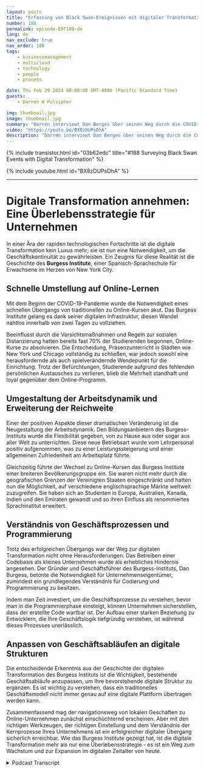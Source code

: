 ```yaml
---
layout: posts
title: "Erfassung von Black Swan-Ereignissen mit digitaler Transformation"
number: 188
permalink: episode-EDT188-de
lang: de
nav_exclude: true
nav_order: 188
tags:
    - businessmanagement
    - multicloud
    - technology
    - people
    - process

date: Thu Feb 29 2024 00:00:00 GMT-0800 (Pacific Standard Time)
guests:
    - Darren W Pulsipher

img: thumbnail.jpg
image: thumbnail.jpg
summary: "Darren interviewt Dan Berges über seinen Weg durch die COVID-19-Pandemie, um das Berges Institute, eine Spanisch-Sprachschule in New York City, zu transformieren. Trotz anfänglicher Herausforderungen veränderte der Wechsel die Arbeitsdynamik, erweiterte ihre globale Reichweite und betonte die Bedeutung des Verständnisses von Geschäftsprozessen und der Codierung für eine erfolgreiche digitale Transformation."
video: "https://youtu.be/BX8zDUPsDhA"
description: "Darren interviewt Dan Berges über seinen Weg durch die COVID-19-Pandemie, um das Berges Institute, eine Spanisch-Sprachschule in New York City, zu transformieren. Trotz anfänglicher Herausforderungen veränderte der Wechsel die Arbeitsdynamik, erweiterte ihre globale Reichweite und betonte die Bedeutung des Verständnisses von Geschäftsprozessen und der Codierung für eine erfolgreiche digitale Transformation."
---
```


<div>
{% include transistor.html id="03b62edc" title="#188 Surveying Black Swan Events with Digital Transformation" %}

{% include youtube.html id="BX8zDUPsDhA" %}
</div>

---

# Digitale Transformation annehmen: Eine Überlebensstrategie für Unternehmen

In einer Ära der rapiden technologischen Fortschritte ist die digitale Transformation kein Luxus mehr; sie ist nun eine Notwendigkeit, um die Geschäftskontinuität zu gewährleisten. Ein Zeugnis für diese Realität ist die Geschichte des **Burgess Institute**, einer Spanisch-Sprachschule für Erwachsene im Herzen von New York City.

## Schnelle Umstellung auf Online-Lernen

Mit dem Beginn der COVID-19-Pandemie wurde die Notwendigkeit eines schnellen Übergangs von traditionellen zu Online-Kursen akut. Das Burgess Institute gelang es dank seiner digitalen Infrastruktur, diesen Wandel nahtlos innerhalb von zwei Tagen zu vollziehen.

Beeinflusst durch die Vorsichtsmaßnahmen und Regeln zur sozialen Distanzierung hatten bereits fast 70% der Studierenden begonnen, Online-Kurse zu absolvieren. Die Entscheidung, Präsenzunterricht in Städten wie New York und Chicago vollständig zu schließen, war jedoch sowohl eine herausfordernde als auch spielverändernde Wendepunkt für die Einrichtung. Trotz der Befürchtungen, Studierende aufgrund des fehlenden persönlichen Austausches zu verlieren, blieb die Mehrheit standhaft und loyal gegenüber dem Online-Programm.

## Umgestaltung der Arbeitsdynamik und Erweiterung der Reichweite

Einer der positiven Aspekte dieser dramatischen Veränderung ist die Neugestaltung der Arbeitsdynamik. Den Bildungsanbietern des Burgess-Instituts wurde die Flexibilität gegeben, von zu Hause aus oder sogar aus aller Welt zu unterrichten. Diese neue Betriebsart wurde vom Lehrpersonal positiv aufgenommen, was zu einer Leistungssteigerung und einer allgemeinen Zufriedenheit am Arbeitsplatz führte.

Gleichzeitig führte der Wechsel zu Online-Kursen das Burgess Institute einer breiteren Bevölkerungsgruppe ein. Sie waren nicht mehr durch die geografischen Grenzen der Vereinigten Staaten eingeschränkt und hatten nun die Möglichkeit, auf verschiedene englischsprachige Märkte weltweit zuzugreifen. Sie haben sich an Studenten in Europa, Australien, Kanada, Indien und den Emiraten gewandt und so ihren Einfluss als renommiertes Sprachinstitut erweitert.

## Verständnis von Geschäftsprozessen und Programmierung

Trotz des erfolgreichen Übergangs war der Weg zur digitalen Transformation nicht ohne Herausforderungen. Das Betreiben einer Codebasis als kleines Unternehmen wurde als erhebliches Hindernis angesehen. Der Gründer und Geschäftsführer des Burgess-Instituts, Dan Burgess, betonte die Notwendigkeit für Unternehmenseigentümer, zumindest ein grundlegendes Verständnis für Codierung und Programmierung zu besitzen.

Indem man Zeit investiert, um die Geschäftsprozesse zu verstehen, bevor man in die Programmierphase einsteigt, können Unternehmen sicherstellen, dass der erstellte Code wartbar ist. Der Aufbau einer starken Beziehung zu Entwicklern, die Ihre Geschäftslogik tiefgründig verstehen, ist während dieses Prozesses unerlässlich.

## Anpassen von Geschäftsabläufen an digitale Strukturen

Die entscheidende Erkenntnis aus der Geschichte der digitalen Transformation des Burgess Instituts ist die Wichtigkeit, bestehende Geschäftsabläufe anzupassen, um Ihre bevorstehende digitale Struktur zu ergänzen. Es ist wichtig zu verstehen, dass ein traditionelles Geschäftsmodell nicht immer genau auf eine digitale Plattform übertragen werden kann.

Zusammenfassend mag der navigationsweg von lokalen Geschäften zu Online-Unternehmen zunächst einschüchternd erscheinen. Aber mit den richtigen Werkzeugen, der richtigen Einstellung und dem Verständnis der Kernprozesse Ihres Unternehmens ist ein erfolgreicher digitaler Übergang sicherlich erreichbar. Wie das Burgess Institute gezeigt hat, ist die digitale Transformation mehr als nur eine Überlebensstrategie - es ist ein Weg zum Wachstum und zur Expansion im digitalen Zeitalter von heute.



<details>
<summary> Podcast Transcript </summary>

<p></p>

</details>
